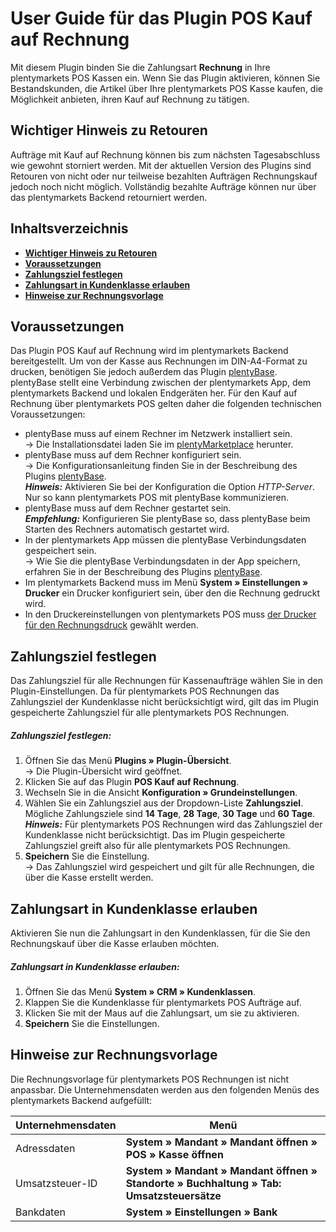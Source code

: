 # User Guide für das Plugin POS Kauf auf Rechnung<a id="10." name="10.">

Mit diesem Plugin binden Sie die Zahlungsart **Rechnung** in Ihre plentymarkets POS Kassen ein. Wenn Sie das Plugin aktivieren, können Sie Bestandskunden, die Artikel über Ihre plentymarkets POS Kasse kaufen, die Möglichkeit anbieten, ihren Kauf auf Rechnung zu tätigen.

## Wichtiger Hinweis zu Retouren<a id="05." name="05.">

<div class="alert alert-warning" role="alert">
   Aufträge mit Kauf auf Rechnung können bis zum nächsten Tagesabschluss wie gewohnt storniert werden. Mit der aktuellen Version des Plugins sind Retouren von nicht oder nur teilweise bezahlten Aufträgen Rechnungskauf jedoch noch nicht möglich. Vollständig bezahlte Aufträge können nur über das plentymarkets Backend retourniert werden.
</div>

## Inhaltsverzeichnis

* <a href="#05."><b>Wichtiger Hinweis zu Retouren</b></a>
* <a href="#10."><b>Voraussetzungen</b></a>
* <a href="#20."><b>Zahlungsziel festlegen</b></a>
* <a href="#30."><b>Zahlungsart in Kundenklasse erlauben</b></a>
* <a href="#40."><b>Hinweise zur Rechnungsvorlage</b></a>

## Voraussetzungen<a id="10." name="10.">

Das Plugin POS Kauf auf Rechnung wird im plentymarkets Backend bereitgestellt. Um von der Kasse aus Rechnungen im DIN-A4-Format zu drucken, benötigen Sie jedoch außerdem das Plugin [plentyBase](https://marketplace.plentymarkets.com/plugins/integration/plentyBase_5053). plentyBase stellt eine Verbindung zwischen der plentymarkets App, dem plentymarkets Backend und lokalen Endgeräten her. Für den Kauf auf Rechnung über plentymarkets POS gelten daher die folgenden technischen Voraussetzungen:

* plentyBase muss auf einem Rechner im Netzwerk installiert sein. <br>
→ Die Installationsdatei laden Sie im [plentyMarketplace](https://marketplace.plentymarkets.com/plugins/integration/plentyBase_5053)  herunter.
* plentyBase muss auf dem Rechner konfiguriert sein. <br>
→ Die Konfigurationsanleitung finden Sie in der Beschreibung des Plugins [plentyBase](https://marketplace.plentymarkets.com/plugins/integration/plentyBase_5053). <br>
***Hinweis:*** Aktivieren Sie bei der Konfiguration die Option *HTTP-Server*. Nur so kann plentymarkets POS mit plentyBase kommunizieren.
* plentyBase muss auf dem Rechner gestartet sein. <br>
***Empfehlung:*** Konfigurieren Sie plentyBase so, dass plentyBase beim Starten des Rechners automatisch gestartet wird.
* In der plentymarkets App müssen die plentyBase Verbindungsdaten gespeichert sein. <br>
→ Wie Sie die plentyBase Verbindungsdaten in der App speichern, erfahren Sie in der Beschreibung des Plugins [plentyBase](https://marketplace.plentymarkets.com/plugins/integration/plentyBase_5053#140).
* Im plentymarkets Backend muss im Menü **System » Einstellungen » Drucker** ein Drucker konfiguriert sein, über den die Rechnung gedruckt wird.
* In den Druckereinstellungen von plentymarkets POS muss [der Drucker für den Rechnungsdruck](https://knowledge.plentymarkets.com/omni-channel/pos/pos-einrichten#1020) gewählt werden.

## Zahlungsziel festlegen<a id="20." name="20.">

Das Zahlungsziel für alle Rechnungen für Kassenaufträge wählen Sie in den Plugin-Einstellungen. Da für plentymarkets POS Rechnungen das Zahlungsziel der Kundenklasse nicht berücksichtigt wird, gilt das im Plugin gespeicherte Zahlungsziel für alle plentymarkets POS Rechnungen.

##### Zahlungsziel festlegen:

1. Öffnen Sie das Menü **Plugins » Plugin-Übersicht**. <br>
  → Die Plugin-Übersicht wird geöffnet.
2. Klicken Sie auf das Plugin **POS Kauf auf Rechnung**.
3. Wechseln Sie in die Ansicht **Konfiguration » Grundeinstellungen**.
2. Wählen Sie ein Zahlungsziel aus der Dropdown-Liste **Zahlungsziel**. Mögliche Zahlungsziele sind **14 Tage**, **28 Tage**, **30 Tage** und **60 Tage**. <br>
***Hinweis:*** Für plentymarkets POS Rechnungen wird das Zahlungsziel der Kundenklasse nicht berücksichtigt. Das im Plugin gespeicherte Zahlungsziel greift also für alle plentymarkets POS Rechnungen.
3. **Speichern** Sie die Einstellung. <br>
→ Das Zahlungsziel wird gespeichert und gilt für alle Rechnungen, die über die Kasse erstellt werden.

## Zahlungsart in Kundenklasse erlauben<a id="30." name="30.">

Aktivieren Sie nun die Zahlungsart in den Kundenklassen, für die Sie den Rechnungskauf über die Kasse erlauben möchten.

##### Zahlungsart in Kundenklasse erlauben:

1. Öffnen Sie das Menü **System » CRM » Kundenklassen**.
2. Klappen Sie die Kundenklasse für plentymarkets POS Aufträge auf.
3. Klicken Sie mit der Maus auf die Zahlungsart, um sie zu aktivieren.
4. **Speichern** Sie die Einstellungen.

## Hinweise zur Rechnungsvorlage<a id="40." name="40.">

Die Rechnungsvorlage für plentymarkets POS Rechnungen ist nicht anpassbar. Die Unternehmensdaten werden aus den folgenden Menüs des plentymarkets Backend aufgefüllt:

| Unternehmensdaten | Menü |
|---|---|
| Adressdaten | **System » Mandant » Mandant öffnen » POS » Kasse öffnen** |
| Umsatzsteuer-ID | **System » Mandant » Mandant öffnen » Standorte » Buchhaltung » Tab: Umsatzsteuersätze** |
| Bankdaten | **System » Einstellungen » Bank** |
